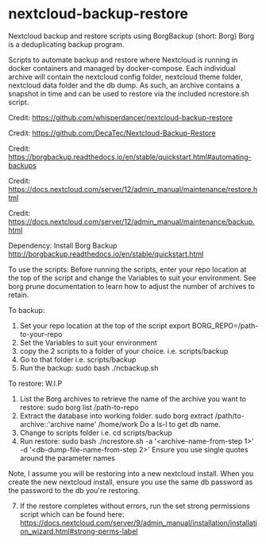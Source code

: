 # nextcloud-backup-restore
Nextcloud backup and restore scripts using BorgBackup (short: Borg) Borg is a deduplicating backup program. 

Scripts to automate backup and restore where Nextcloud is running in docker containers and managed by docker-compose. 
Each individual archive will contain the nextcloud config folder, nextcloud theme folder, nextcloud data folder and the db dump. As such, an archive contains a snapshot in time and can be used to restore via the included ncrestore.sh script.

Credit: https://github.com/whisperdancer/nextcloud-backup-restore

Credit: https://github.com/DecaTec/Nextcloud-Backup-Restore

Credit: https://borgbackup.readthedocs.io/en/stable/quickstart.html#automating-backups

Credit: https://docs.nextcloud.com/server/12/admin_manual/maintenance/restore.html

Credit: https://docs.nextcloud.com/server/12/admin_manual/maintenance/backup.html

Dependency: Install Borg Backup http://borgbackup.readthedocs.io/en/stable/quickstart.html

To use the scripts:
Before running the scripts, enter your repo location at the top of the script and change the Variables to suit your environment.
See borg prune documentation to learn how to adjust the number of archives to retain.

To backup:
1. Set your repo location at the top of the script export BORG_REPO=/path-to-your-repo
2. Set the Variables to suit your environment
3. copy the 2 scripts to a folder of your choice. i.e. scripts/backup
2. Go to that folder i.e. scripts/backup
3. Run the backup: sudo bash ./ncbackup.sh

To restore:
W.I.P
1. List the Borg archives to retrieve the name of the archive you want to restore: sudo borg list /path-to-repo
2. Extract the database into working folder. sudo borg extract /path/to-archive::'archive name' /home/work Do a ls-l to get db name.
3. Change to scripts folder i.e. cd scripts/backup
4. Run restore: sudo bash ./ncrestore.sh -a '<archive-name-from-step 1>' -d '<db-dump-file-name-from-step 2>' Ensure you use single quotes around the parameter names

Note, I assume you will be restoring into a new nextcloud install. When you create the new nextcloud install, ensure you use the same db password as the password to the db you're restoring.

7. If the restore completes without errors, run the set strong permissions script which can be found here: https://docs.nextcloud.com/server/9/admin_manual/installation/installation_wizard.html#strong-perms-label

